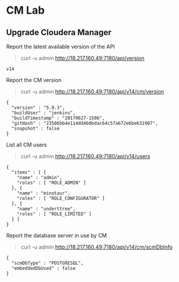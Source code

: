 #  CM Lab
##  Upgrade Cloudera Manager

Report the latest available version of the API

> curl -u admin http://18.217.160.49:7180/api/version
```
v14
```

Report the CM version

> curl -u admin http://18.217.160.49:7180/api/v14/cm/version
```
{
  "version" : "5.9.3",
  "buildUser" : "jenkins",
  "buildTimestamp" : "20170627-1506",
  "gitHash" : "23506bb4e114dd460bdac64c57a672e6be631907",
  "snapshot" : false
}
```

List all CM users

> curl -u admin http://18.217.160.49:7180/api/v14/users

```
{
  "items" : [ {
    "name" : "admin",
    "roles" : [ "ROLE_ADMIN" ]
  }, {
    "name" : "minotaur",
    "roles" : [ "ROLE_CONFIGURATOR" ]
  }, {
    "name" : "underttree",
    "roles" : [ "ROLE_LIMITED" ]
  } ]
}
```

Report the database server in use by CM

> curl -u admin http://18.217.160.49:7180/api/v14/cm/scmDbInfo

```
{
  "scmDbType" : "POSTGRESQL",
  "embeddedDbUsed" : false
}
```
